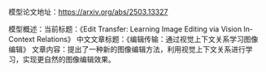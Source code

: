 模型论文地址：https://arxiv.org/abs/2503.13327

模型概述：当前标题：《Edit Transfer: Learning Image Editing via Vision In-Context Relations》
中文文章标题：《编辑传输：通过视觉上下文关系学习图像编辑》
文章内容：提出了一种新的图像编辑方法，利用视觉上下文关系进行学习，实现更自然的图像编辑效果。
